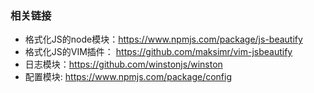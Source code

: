 

### 相关链接

- 格式化JS的node模块：https://www.npmjs.com/package/js-beautify
- 格式化JS的VIM插件： https://github.com/maksimr/vim-jsbeautify
- 日志模块：https://github.com/winstonjs/winston
- 配置模块: https://www.npmjs.com/package/config
